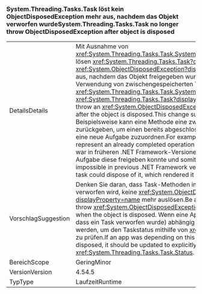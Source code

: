 ### <a name="systemthreadingtaskstask-no-longer-throw-objectdisposedexception-after-object-is-disposed"></a><span data-ttu-id="3ab3c-101">System.Threading.Tasks.Task löst kein ObjectDisposedException mehr aus, nachdem das Objekt verworfen wurde</span><span class="sxs-lookup"><span data-stu-id="3ab3c-101">System.Threading.Tasks.Task no longer throw ObjectDisposedException after object is disposed</span></span>

|   |   |
|---|---|
|<span data-ttu-id="3ab3c-102">Details</span><span class="sxs-lookup"><span data-stu-id="3ab3c-102">Details</span></span>|<span data-ttu-id="3ab3c-103">Mit Ausnahme von <xref:System.Threading.Tasks.Task.System%23IAsyncResult%23AsyncWaitHandle> lösen <xref:System.Threading.Tasks.Task?displayProperty=name>-Methoden keine <xref:System.ObjectDisposedException?displayProperty=name>-Ausnahme mehr aus, nachdem das Objekt freigegeben wurde. Durch diese Änderung wird die Verwendung von zwischengespeicherten Tasks unterstützt.</span><span class="sxs-lookup"><span data-stu-id="3ab3c-103">Except for <xref:System.Threading.Tasks.Task.System%23IAsyncResult%23AsyncWaitHandle>, <xref:System.Threading.Tasks.Task?displayProperty=name> methods no longer throw an <xref:System.ObjectDisposedException?displayProperty=name> exception after the object is disposed.This change supports the use of cached tasks.</span></span> <span data-ttu-id="3ab3c-104">Beispielsweise kann eine Methode eine zwischengespeicherte Aufgabe zurückgeben, um einen bereits abgeschlossenen Vorgang darzustellen, anstatt eine neue Aufgabe zuzuordnen.</span><span class="sxs-lookup"><span data-stu-id="3ab3c-104">For example, a method can return a cached task to represent an already completed operation instead of allocating a new task.</span></span> <span data-ttu-id="3ab3c-105">Dies war in früheren .NET Framework-Versionen nicht möglich, da jeder Consumer der Aufgabe diese freigeben konnte und somit unbrauchbar machte.</span><span class="sxs-lookup"><span data-stu-id="3ab3c-105">This was impossible in previous .NET Framework versions, because any consumer of the task could dispose of it, which rendered it unusable.</span></span>|
|<span data-ttu-id="3ab3c-106">Vorschlag</span><span class="sxs-lookup"><span data-stu-id="3ab3c-106">Suggestion</span></span>|<span data-ttu-id="3ab3c-107">Denken Sie daran, dass Task-Methoden in Situationen, in denen das Objekt verworfen wird, keine <xref:System.ObjectDisposedException?displayProperty=name> mehr auslösen.</span><span class="sxs-lookup"><span data-stu-id="3ab3c-107">Be aware that Task methods may no longer throw <xref:System.ObjectDisposedException?displayProperty=name> in cases when the object is disposed.</span></span> <span data-ttu-id="3ab3c-108">Wenn eine App von dieser Ausnahme (zu wissen, dass ein Task verworfen wurde) abhängig war, sollte sie explizit aktualisiert werden, um den Taskstatus mithilfe von <xref:System.Threading.Tasks.Task.Status> zu prüfen.</span><span class="sxs-lookup"><span data-stu-id="3ab3c-108">If an app was depending on this exception to know that a task was disposed, it should be updated to explicitly check the task's status using <xref:System.Threading.Tasks.Task.Status>.</span></span>|
|<span data-ttu-id="3ab3c-109">Bereich</span><span class="sxs-lookup"><span data-stu-id="3ab3c-109">Scope</span></span>|<span data-ttu-id="3ab3c-110">Gering</span><span class="sxs-lookup"><span data-stu-id="3ab3c-110">Minor</span></span>|
|<span data-ttu-id="3ab3c-111">Version</span><span class="sxs-lookup"><span data-stu-id="3ab3c-111">Version</span></span>|<span data-ttu-id="3ab3c-112">4.5</span><span class="sxs-lookup"><span data-stu-id="3ab3c-112">4.5</span></span>|
|<span data-ttu-id="3ab3c-113">Typ</span><span class="sxs-lookup"><span data-stu-id="3ab3c-113">Type</span></span>|<span data-ttu-id="3ab3c-114">Laufzeit</span><span class="sxs-lookup"><span data-stu-id="3ab3c-114">Runtime</span></span>|

